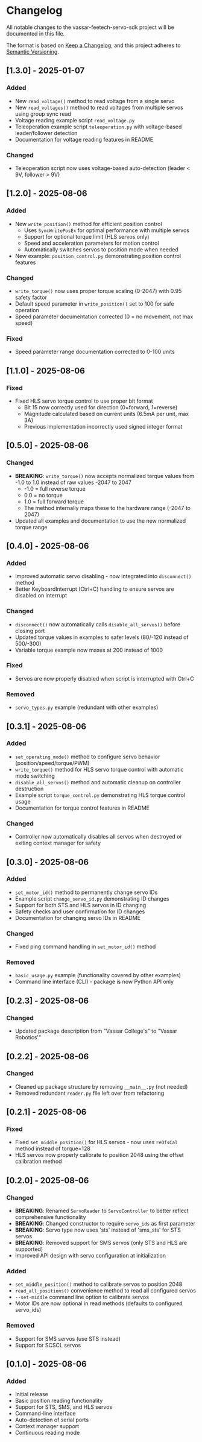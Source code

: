 # Changelog

All notable changes to the vassar-feetech-servo-sdk project will be documented in this file.

The format is based on [Keep a Changelog](https://keepachangelog.com/en/1.0.0/),
and this project adheres to [Semantic Versioning](https://semver.org/spec/v2.0.0.html).

## [1.3.0] - 2025-01-07

### Added
- New `read_voltage()` method to read voltage from a single servo
- New `read_voltages()` method to read voltages from multiple servos using group sync read
- Voltage reading example script `read_voltage.py`
- Teleoperation example script `teleoperation.py` with voltage-based leader/follower detection
- Documentation for voltage reading features in README

### Changed
- Teleoperation script now uses voltage-based auto-detection (leader < 9V, follower > 9V)

## [1.2.0] - 2025-08-06

### Added
- New `write_position()` method for efficient position control
  - Uses `SyncWritePosEx` for optimal performance with multiple servos
  - Support for optional torque limit (HLS servos only)
  - Speed and acceleration parameters for motion control
  - Automatically switches servos to position mode when needed
- New example: `position_control.py` demonstrating position control features

### Changed
- `write_torque()` now uses proper torque scaling (0-2047) with 0.95 safety factor
- Default speed parameter in `write_position()` set to 100 for safe operation
- Speed parameter documentation corrected (0 = no movement, not max speed)

### Fixed
- Speed parameter range documentation corrected to 0-100 units

## [1.1.0] - 2025-08-06

### Fixed
- Fixed HLS servo torque control to use proper bit format
  - Bit 15 now correctly used for direction (0=forward, 1=reverse)
  - Magnitude calculated based on current units (6.5mA per unit, max 3A)
  - Previous implementation incorrectly used signed integer format

## [0.5.0] - 2025-08-06

### Changed
- **BREAKING**: `write_torque()` now accepts normalized torque values from -1.0 to 1.0 instead of raw values -2047 to 2047
  - -1.0 = full reverse torque
  - 0.0 = no torque  
  - 1.0 = full forward torque
  - The method internally maps these to the hardware range (-2047 to 2047)
- Updated all examples and documentation to use the new normalized torque range

## [0.4.0] - 2025-08-06

### Added
- Improved automatic servo disabling - now integrated into `disconnect()` method
- Better KeyboardInterrupt (Ctrl+C) handling to ensure servos are disabled on interrupt

### Changed
- `disconnect()` now automatically calls `disable_all_servos()` before closing port
- Updated torque values in examples to safer levels (80/-120 instead of 500/-300)
- Variable torque example now maxes at 200 instead of 1000

### Fixed
- Servos are now properly disabled when script is interrupted with Ctrl+C

### Removed
- `servo_types.py` example (redundant with other examples)

## [0.3.1] - 2025-08-06

### Added
- `set_operating_mode()` method to configure servo behavior (position/speed/torque/PWM)
- `write_torque()` method for HLS servo torque control with automatic mode switching
- `disable_all_servos()` method and automatic cleanup on controller destruction
- Example script `torque_control.py` demonstrating HLS torque control usage
- Documentation for torque control features in README

### Changed
- Controller now automatically disables all servos when destroyed or exiting context manager for safety

## [0.3.0] - 2025-08-06

### Added
- `set_motor_id()` method to permanently change servo IDs
- Example script `change_servo_id.py` demonstrating ID changes
- Support for both STS and HLS servos in ID changing
- Safety checks and user confirmation for ID changes
- Documentation for changing servo IDs in README

### Changed
- Fixed ping command handling in `set_motor_id()` method

### Removed
- `basic_usage.py` example (functionality covered by other examples)
- Command line interface (CLI) - package is now Python API only

## [0.2.3] - 2025-08-06

### Changed
- Updated package description from "Vassar College's" to "Vassar Robotics'"

## [0.2.2] - 2025-08-06

### Changed
- Cleaned up package structure by removing `__main__.py` (not needed)
- Removed redundant `reader.py` file left over from refactoring

## [0.2.1] - 2025-08-06

### Fixed
- Fixed `set_middle_position()` for HLS servos - now uses `reOfsCal` method instead of torque=128
- HLS servos now properly calibrate to position 2048 using the offset calibration method

## [0.2.0] - 2025-08-06

### Changed
- **BREAKING**: Renamed `ServoReader` to `ServoController` to better reflect comprehensive functionality
- **BREAKING**: Changed constructor to require `servo_ids` as first parameter
- **BREAKING**: Servo type now uses 'sts' instead of 'sms_sts' for STS servos
- **BREAKING**: Removed support for SMS servos (only STS and HLS are supported)
- Improved API design with servo configuration at initialization

### Added
- `set_middle_position()` method to calibrate servos to position 2048
- `read_all_positions()` convenience method to read all configured servos
- `--set-middle` command line option to calibrate servos
- Motor IDs are now optional in read methods (defaults to configured servo_ids)

### Removed
- Support for SMS servos (use STS instead)
- Support for SCSCL servos

## [0.1.0] - 2025-08-06

### Added
- Initial release
- Basic position reading functionality
- Support for STS, SMS, and HLS servos
- Command-line interface
- Auto-detection of serial ports
- Context manager support
- Continuous reading mode